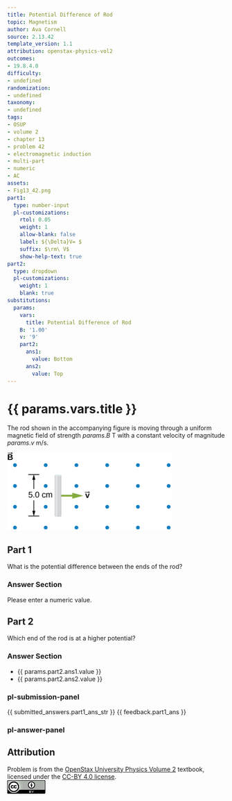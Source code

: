 ```yaml
---
title: Potential Difference of Rod
topic: Magnetism
author: Ava Cornell
source: 2.13.42
template_version: 1.1
attribution: openstax-physics-vol2
outcomes:
- 19.8.4.0
difficulty:
- undefined
randomization:
- undefined
taxonomy:
- undefined
tags:
- OSUP
- volume 2
- chapter 13
- problem 42
- electromagnetic induction
- multi-part
- numeric
- AC
assets:
- Fig13_42.png
part1:
  type: number-input
  pl-customizations:
    rtol: 0.05
    weight: 1
    allow-blank: false
    label: ${\Delta}V= $
    suffix: $\rm\ V$
    show-help-text: true
part2:
  type: dropdown
  pl-customizations:
    weight: 1
    blank: true
substitutions:
  params:
    vars:
      title: Potential Difference of Rod
    B: '1.00'
    v: '9'
    part2:
      ans1:
        value: Bottom
      ans2:
        value: Top
---
```

# {{ params.vars.title }}
The rod shown in the accompanying figure is moving through a uniform magnetic field of strength ${{params.B }} \textrm{ T}$ with a constant velocity of magnitude ${{params.v }} \textrm{ m/s}$.

<img src="Fig13_42.png">

## Part 1

What is the potential difference between the ends of the rod?

### Answer Section

Please enter a numeric value.

## Part 2

Which end of the rod is at a higher potential?

### Answer Section

- {{ params.part2.ans1.value }}
- {{ params.part2.ans2.value }}

### pl-submission-panel

{{ submitted_answers.part1_ans_str }}
{{ feedback.part1_ans }}

### pl-answer-panel

## Attribution

Problem is from the [OpenStax University Physics Volume 2](https://openstax.org/details/books/university-physics-volume-2) textbook, licensed under the [CC-BY 4.0 license](https://creativecommons.org/licenses/by/4.0/).<br>![Image representing the Creative Commons 4.0 BY license.](https://raw.githubusercontent.com/firasm/bits/master/by.png)